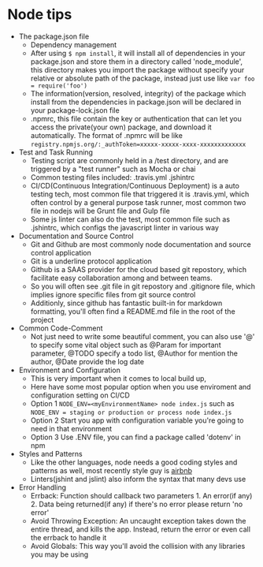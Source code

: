 # Node tips
* The package.json file
    * Dependency management
    * After using `$ npm install`, it will install all of dependencies in your package.json and store them in a directory called 'node_module', this directory makes you import the package without specify your relative or absolute path of the package, instead just use like `var foo = require('foo')`
    * The information(version, resolved, integrity) of the package which install from the dependencies in package.json will be declared in your package-lock.json file
    * .npmrc, this file contain the key or authentication that can let you access the private(your own) package, and download it automatically. The format of .npmrc will be like `registry.npmjs.org/:_authToken=xxxxx-xxxxx-xxxx-xxxxxxxxxxxxx`
* Test and Task Running
    * Testing script are commonly held in a /test directory, and are triggered by a "test runner" such as Mocha or chai
    * Common testing files included: .travis.yml .jshintrc
    * CI/CD(Continuous Integration/Continuous Deployment) is a auto testing tech, most common file that triggered it is .travis.yml, which often control by a general purpose task runner, most common two file in nodejs will be Grunt file and Gulp file
    * Some js linter can also do the test, most common file such as .jshintrc, which configs the javascript linter in various way
* Documentation and Source Control
    * Git and Github are most commonly node documentation and source control application
    * Git is a underline protocol application
    * Github is a SAAS provider for the cloud based git repostory, which facilitate easy collaboration among and between teams.
    * So you will often see .git file in git repostory and .gitignore file, which implies ignore specific files from git source control
    * Additionly, since github has fantastic built-in for markdown formatting, you'll often find a README.md file in the root of the project
* Common Code-Comment
    * Not just need to write some beautiful comment, you can also use '@' to specify some vital object such as @Param for important parameter, @TODO specify a todo list, @Author for mention the author, @Date provide the log date
* Environment and Configuration
    * This is very important when it comes to local build up, 
    * Here have some most popular option when you use enviroment and configuration setting on CI/CD
    * Option 1 `NODE_ENV=<myEnvironmentName> node index.js` such as `NODE_ENV = staging or production or process node index.js` 
    * Option 2 Start you app with configuration variable you're going to need in that environment
    * Option 3 Use .ENV file, you can find a package called 'dotenv' in npm
* Styles and Patterns
    * Like the other languages, node needs a good coding styles and patterns as well, most recently style guy is [airbnb](https://github.com/airbnb/javascript)
    * Linters(jshint and jslint) also inform the syntax that many devs use
* Error Handling
    * Errback: Function should callback two parameters 1. An error(if any) 2. Data being returned(if any) if there's no error please return 'no error'
    * Avoid Throwing Exception: An uncaught exception takes down the entire thread, and kills the app. Instead, return the error or even call the errback to handle it
    * Avoid Globals: This way you'll avoid the collision with any libraries you may be using
